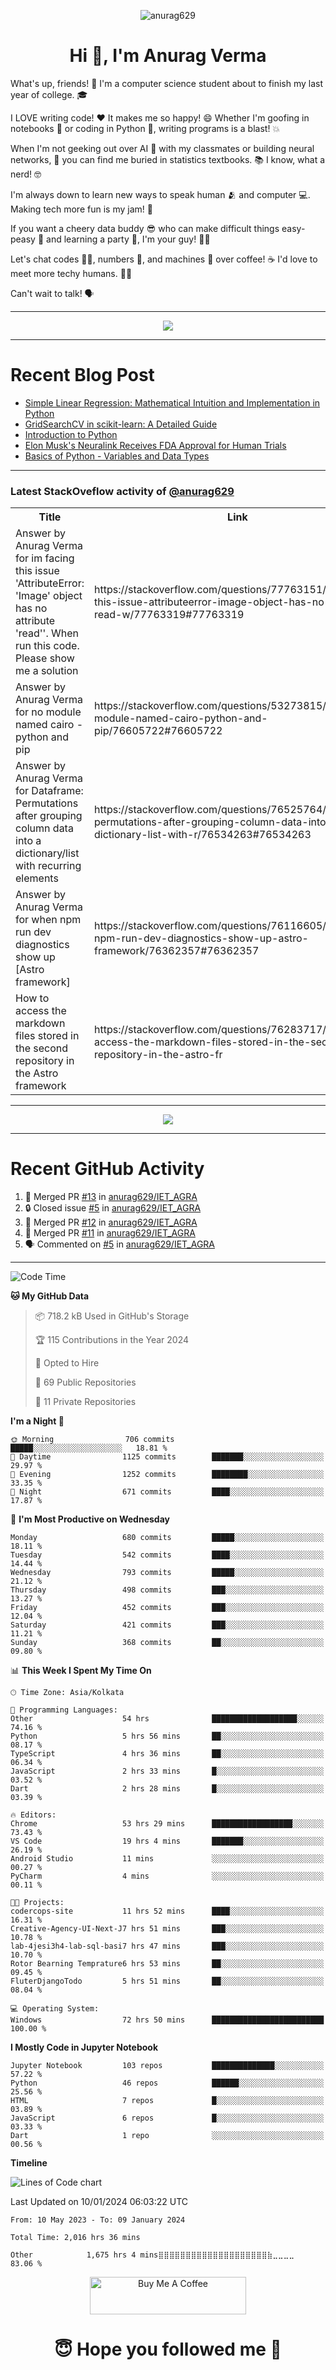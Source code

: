 

<p align="center"> <img src="https://komarev.com/ghpvc/?username=anurag629&label=Profile%20views&color=0e75b6&style=flat" alt="anurag629" /> </p>

<h1 align="center">Hi 👋, I'm Anurag Verma</h1>

What's up, friends! 👋 I'm a computer science student about to finish my last year of college. 🎓

I LOVE writing code! ❤️ It makes me so happy! 😄 Whether I'm goofing in notebooks 📓 or coding in Python 🐍, writing programs is a blast! 💥

When I'm not geeking out over AI 🤖 with my classmates or building neural networks, 🧠 you can find me buried in statistics textbooks. 📚 I know, what a nerd! 🤓

I'm always down to learn new ways to speak human 🫂 and computer 💻. Making tech more fun is my jam! 🍇

If you want a cheery data buddy 😎 who can make difficult things easy-peasy 🥝 and learning a party 🎉, I'm your guy! 🙋‍♂️

Let's chat codes 👨‍💻, numbers 🧮, and machines 🤖 over coffee! ☕ I'd love to meet more techy humans. 💁‍♂️

Can't wait to talk! 🗣️

---

<p align="center">
  <img src="https://spotify-github-profile.vercel.app/api/view.svg?uid=mwvywke3fo2gajpenodnmobfh&cover_image=true&theme=default&show_offline=false&background_color=121212&interchange=false&bar_color=53b14f&bar_color_cover=true">
</p>

---

# Recent Blog Post

<!-- BLOG-POST-LIST:START -->
- [Simple Linear Regression: Mathematical Intuition and Implementation in Python](https://codercops.tech/blog/machine-learning-algorithms/simple-linear-regression-mathematical-intuation)
- [GridSearchCV in scikit-learn: A Detailed Guide](https://codercops.tech/blog/gridsearchcv-in-scikit-learn-a-detailed-guide)
- [Introduction to Python](https://codercops.tech/blog/python-tutorial/introduction-to-python)
- [Elon Musk&#39;s Neuralink Receives FDA Approval for Human Trials](https://codercops.tech/blog/elon-musks-neuralink-receives-fda-approval-for-human-trials)
- [Basics of Python - Variables and Data Types](https://codercops.tech/blog/python-basics-of-python-variables-and-data-types)
<!-- BLOG-POST-LIST:END -->

---

### Latest StackOveflow activity of [@anurag629](https://github.com/anurag629)
<table>
  <tr><th>Title</th><th>Link</th></tr>
  <!-- STACKOVERFLOW:START --><tr><td>Answer by Anurag Verma for im facing this issue &#39;AttributeError: &#39;Image&#39; object has no attribute &#39;read&#39;&#39;. When run this code. Please show me a solution</td><td>https://stackoverflow.com/questions/77763151/im-facing-this-issue-attributeerror-image-object-has-no-attribute-read-w/77763319#77763319</td></tr><tr><td>Answer by Anurag Verma for no module named cairo - python and pip</td><td>https://stackoverflow.com/questions/53273815/no-module-named-cairo-python-and-pip/76605722#76605722</td></tr><tr><td>Answer by Anurag Verma for Dataframe: Permutations after grouping column data into a dictionary/list with recurring elements</td><td>https://stackoverflow.com/questions/76525764/dataframe-permutations-after-grouping-column-data-into-a-dictionary-list-with-r/76534263#76534263</td></tr><tr><td>Answer by Anurag Verma for when npm run dev diagnostics show up [Astro framework]</td><td>https://stackoverflow.com/questions/76116605/when-npm-run-dev-diagnostics-show-up-astro-framework/76362357#76362357</td></tr><tr><td>How to access the markdown files stored in the second repository in the Astro framework</td><td>https://stackoverflow.com/questions/76283717/how-to-access-the-markdown-files-stored-in-the-second-repository-in-the-astro-fr</td></tr><!-- STACKOVERFLOW:END -->
</table>

---

<p align="center">
  <img alig src="https://github-profile-trophy.vercel.app/?username=anurag629&theme=onedark&column=-1" />
</p>

---

# Recent GitHub Activity
<!--START_SECTION:activity-->
1. 🎉 Merged PR [#13](https://github.com/anurag629/IET_AGRA/pull/13) in [anurag629/IET_AGRA](https://github.com/anurag629/IET_AGRA)
2. 🔒 Closed issue [#5](https://github.com/anurag629/IET_AGRA/issues/5) in [anurag629/IET_AGRA](https://github.com/anurag629/IET_AGRA)
3. 🎉 Merged PR [#12](https://github.com/anurag629/IET_AGRA/pull/12) in [anurag629/IET_AGRA](https://github.com/anurag629/IET_AGRA)
4. 🎉 Merged PR [#11](https://github.com/anurag629/IET_AGRA/pull/11) in [anurag629/IET_AGRA](https://github.com/anurag629/IET_AGRA)
5. 🗣 Commented on [#5](https://github.com/anurag629/IET_AGRA/issues/5#issuecomment-1854540580) in [anurag629/IET_AGRA](https://github.com/anurag629/IET_AGRA)
<!--END_SECTION:activity-->

---

<!--START_SECTION:waka-->
![Code Time](http://img.shields.io/badge/Code%20Time-2%2C020%20hrs%2049%20mins-blue)

**🐱 My GitHub Data** 

> 📦 718.2 kB Used in GitHub's Storage 
 > 
> 🏆 115 Contributions in the Year 2024
 > 
> 💼 Opted to Hire
 > 
> 📜 69 Public Repositories 
 > 
> 🔑 11 Private Repositories 
 > 
**I'm a Night 🦉** 

```text
🌞 Morning                706 commits         █████░░░░░░░░░░░░░░░░░░░░   18.81 % 
🌆 Daytime                1125 commits        ███████░░░░░░░░░░░░░░░░░░   29.97 % 
🌃 Evening                1252 commits        ████████░░░░░░░░░░░░░░░░░   33.35 % 
🌙 Night                  671 commits         ████░░░░░░░░░░░░░░░░░░░░░   17.87 % 
```
📅 **I'm Most Productive on Wednesday** 

```text
Monday                   680 commits         █████░░░░░░░░░░░░░░░░░░░░   18.11 % 
Tuesday                  542 commits         ████░░░░░░░░░░░░░░░░░░░░░   14.44 % 
Wednesday                793 commits         █████░░░░░░░░░░░░░░░░░░░░   21.12 % 
Thursday                 498 commits         ███░░░░░░░░░░░░░░░░░░░░░░   13.27 % 
Friday                   452 commits         ███░░░░░░░░░░░░░░░░░░░░░░   12.04 % 
Saturday                 421 commits         ███░░░░░░░░░░░░░░░░░░░░░░   11.21 % 
Sunday                   368 commits         ██░░░░░░░░░░░░░░░░░░░░░░░   09.80 % 
```


📊 **This Week I Spent My Time On** 

```text
🕑︎ Time Zone: Asia/Kolkata

💬 Programming Languages: 
Other                    54 hrs              ███████████████████░░░░░░   74.16 % 
Python                   5 hrs 56 mins       ██░░░░░░░░░░░░░░░░░░░░░░░   08.17 % 
TypeScript               4 hrs 36 mins       ██░░░░░░░░░░░░░░░░░░░░░░░   06.34 % 
JavaScript               2 hrs 33 mins       █░░░░░░░░░░░░░░░░░░░░░░░░   03.52 % 
Dart                     2 hrs 28 mins       █░░░░░░░░░░░░░░░░░░░░░░░░   03.39 % 

🔥 Editors: 
Chrome                   53 hrs 29 mins      ██████████████████░░░░░░░   73.43 % 
VS Code                  19 hrs 4 mins       ███████░░░░░░░░░░░░░░░░░░   26.19 % 
Android Studio           11 mins             ░░░░░░░░░░░░░░░░░░░░░░░░░   00.27 % 
PyCharm                  4 mins              ░░░░░░░░░░░░░░░░░░░░░░░░░   00.11 % 

🐱‍💻 Projects: 
codercops-site           11 hrs 52 mins      ████░░░░░░░░░░░░░░░░░░░░░   16.31 % 
Creative-Agency-UI-Next-J7 hrs 51 mins       ███░░░░░░░░░░░░░░░░░░░░░░   10.78 % 
lab-4jesi3h4-lab-sql-basi7 hrs 47 mins       ███░░░░░░░░░░░░░░░░░░░░░░   10.70 % 
Rotor Bearning Temprature6 hrs 53 mins       ██░░░░░░░░░░░░░░░░░░░░░░░   09.45 % 
FluterDjangoTodo         5 hrs 51 mins       ██░░░░░░░░░░░░░░░░░░░░░░░   08.04 % 

💻 Operating System: 
Windows                  72 hrs 50 mins      █████████████████████████   100.00 % 
```

**I Mostly Code in Jupyter Notebook** 

```text
Jupyter Notebook         103 repos           ██████████████░░░░░░░░░░░   57.22 % 
Python                   46 repos            ██████░░░░░░░░░░░░░░░░░░░   25.56 % 
HTML                     7 repos             █░░░░░░░░░░░░░░░░░░░░░░░░   03.89 % 
JavaScript               6 repos             █░░░░░░░░░░░░░░░░░░░░░░░░   03.33 % 
Dart                     1 repo              ░░░░░░░░░░░░░░░░░░░░░░░░░   00.56 % 
```



**Timeline**

![Lines of Code chart](https://raw.githubusercontent.com/anurag629/anurag629/main/assets/bar_graph.png)


 Last Updated on 10/01/2024 06:03:22 UTC
<!--END_SECTION:waka-->

<!--START_SECTION:waka-simple-->

```text
From: 10 May 2023 - To: 09 January 2024

Total Time: 2,016 hrs 36 mins

Other            1,675 hrs 4 mins⣿⣿⣿⣿⣿⣿⣿⣿⣿⣿⣿⣿⣿⣿⣿⣿⣿⣿⣿⣿⣷⣀⣀⣀⣀   83.06 %
```

<!--END_SECTION:waka-simple-->

<p align="center"> 
<a href="https://www.buymeacoffee.com/anurag629" target="_blank"><img src="https://cdn.buymeacoffee.com/buttons/default-orange.png" alt="Buy Me A Coffee" height="60" width="250"></a>
</p>


<h1 align="center"> 😇 Hope you followed me 🥰  </h1>
